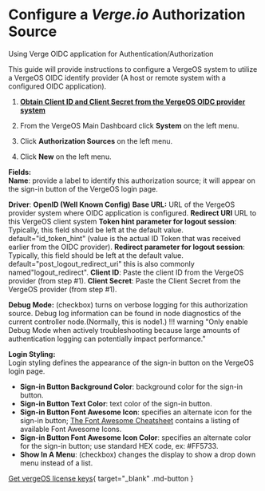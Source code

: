 
# Configure a *Verge.io* Authorization Source

Using Verge OIDC application for Authentication/Authorization

This guide will provide instructions to configure a VergeOS system to utilize a VergeOS OIDC identify provider (A host or remote system with a configured OIDC application).

1. [**Obtain Client ID and Client Secret from the VergeOS OIDC provider system**](/product-guide/oidc-create-application#next-steps)

2. From the VergeOS Main Dashboard click **System** on the left menu.
3. Click **Authorization Sources** on the left menu.
4. Click **New** on the left menu.

**Fields:**  
**Name**: provide a label to identify this authorization source; it will appear on the sign-in button of the VergeOS login page.

**Driver**: **OpenID (Well Known Config)**
**Base URL:** URL of the VergeOS provider system where OIDC application is configured.
**Redirect URI** URL to this VergeOS client system
**Token hint parameter for logout session**:  Typically, this field should be left at the default value.
default="id_token_hint" (value is the actual ID Token that was received earlier from the OIDC provider).
**Redirect parameter for logout session**: Typically, this field should be left at the default value.  default="post_logout_redirect_uri" this is also commonly  named"logout_redirect".
**Client ID**: Paste the client ID from the VergeOS provider (from step #1).
**Client Secret**: Paste the Client Secret from the VergeOS provider (from step #1).

**Debug Mode:** (checkbox) turns on verbose logging for this authorization source.  Debug log information can be found in node diagnostics of the current controller node.(Normally, this is node1.)
!!! warning "Only enable Debug Mode when actively troubleshooting because large amounts of authentication logging can potentially impact performance."

**Login Styling:**  
Login styling defines the appearance of the sign-in button on the VergeOS login page.

- **Sign-in Button Background Color**: background color for the sign-in button.
- **Sign-in Button Text Color**: text color of the sign-in button.
- **Sign-in Button Font Awesome Icon**: specifies an alternate icon for the sign-in button; [The Font Awesome Cheatsheet](https://fontawesome.com/v4.7.0/cheatsheet/) contains a listing of available Font Awesome Icons.
- **Sign-in Button Font Awesome Icon Color**: specifies an alternate color for the sign-in button; use standard HEX code, ex: #FF5733.
- **Show In A Menu**: (checkbox) changes the display to show a drop down menu instead of a list.

[Get vergeOS license keys](https://www.verge.io/test-drive){ target="_blank" .md-button }